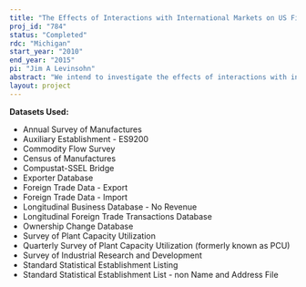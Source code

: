 ```yaml
---
title: "The Effects of Interactions with International Markets on US Firm Performance"
proj_id: "784"
status: "Completed"
rdc: "Michigan"
start_year: "2010"
end_year: "2015"
pi: "Jim A Levinsohn"
abstract: "We intend to investigate the effects of interactions with international markets on U.S. firm performance.  Particular topics that we plan to address include the impacts of administered protection on U.S. workers, a better understanding of productivity measurement and productivity dynamics, new approaches to examining the role of exporting on firm performance, the determinants of the destination of U.S. firm exports and imports, and estimating the sunk costs of exporting and their effects on trade and industrial dynamics."
layout: project
---
```


**Datasets Used:**

  - Annual Survey of Manufactures 
  - Auxiliary Establishment - ES9200 
  - Commodity Flow Survey 
  - Census of Manufactures 
  - Compustat-SSEL Bridge 
  - Exporter Database 
  - Foreign Trade Data - Export 
  - Foreign Trade Data - Import 
  - Longitudinal Business Database - No Revenue 
  - Longitudinal Foreign Trade Transactions Database 
  - Ownership Change Database 
  - Survey of Plant Capacity Utilization 
  - Quarterly Survey of Plant Capacity Utilization (formerly known as PCU) 
  - Survey of Industrial Research and Development 
  - Standard Statistical Establishment Listing 
  - Standard Statistical Establishment List - non Name and Address File 

